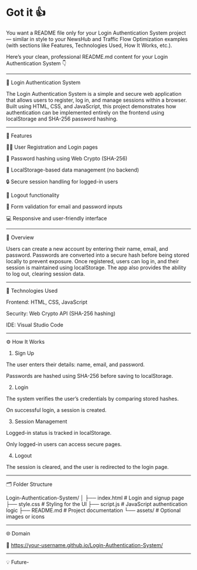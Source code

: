 # Got it 👍
You want a README file only for your Login Authentication System project — similar in style to your NewsHub and Traffic Flow Optimization examples (with sections like Features, Technologies Used, How It Works, etc.).

Here’s your clean, professional README.md content for your Login Authentication System 👇


---

🔐 Login Authentication System

The Login Authentication System is a simple and secure web application that allows users to register, log in, and manage sessions within a browser.
Built using HTML, CSS, and JavaScript, this project demonstrates how authentication can be implemented entirely on the frontend using localStorage and SHA-256 password hashing.


---

📌 Features

🧑‍💻 User Registration and Login pages

🔑 Password hashing using Web Crypto (SHA-256)

💾 LocalStorage-based data management (no backend)

🔒 Secure session handling for logged-in users

🚪 Logout functionality

🧱 Form validation for email and password inputs

💻 Responsive and user-friendly interface



---

🧠 Overview

Users can create a new account by entering their name, email, and password.
Passwords are converted into a secure hash before being stored locally to prevent exposure.
Once registered, users can log in, and their session is maintained using localStorage.
The app also provides the ability to log out, clearing session data.


---

🧰 Technologies Used

Frontend: HTML, CSS, JavaScript

Security: Web Crypto API (SHA-256 hashing)

IDE: Visual Studio Code



---

⚙️ How It Works

1. Sign Up

The user enters their details: name, email, and password.

Passwords are hashed using SHA-256 before saving to localStorage.



2. Login

The system verifies the user’s credentials by comparing stored hashes.

On successful login, a session is created.



3. Session Management

Logged-in status is tracked in localStorage.

Only logged-in users can access secure pages.



4. Logout

The session is cleared, and the user is redirected to the login page.





---

🗂️ Folder Structure

Login-Authentication-System/
│
├── index.html        # Login and signup page
├── style.css         # Styling for the UI
├── script.js         # JavaScript authentication logic
├── README.md         # Project documentation
└── assets/           # Optional images or icons


---

🌐 Domain

🔗 https://your-username.github.io/Login-Authentication-System/


---

💡 Future-
